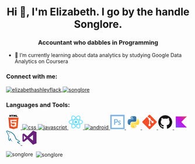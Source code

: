 
<h1 align="center">Hi 👋, I'm Elizabeth. I go by the handle Songlore.</h1>
<h3 align="center">Accountant who dabbles in Programming</h3>

- 🌱 I’m currently learning about data analytics by studying Google Data Analytics on Coursera

<h3 align="left">Connect with me:</h3>

<p align="left">
  
<a href="https://linkedin.com/in/elizabethashleyflack" target="blank">
<img align="center" src="https://raw.githubusercontent.com/rahuldkjain/github-profile-readme-generator/master/src/images/icons/Social/linked-in-alt.svg" alt="elizabethashleyflack" height="30" width="40" />
</a>
  
<a href="https://stackoverflow.com/users/songlore" target="blank">
<img align="center" src="https://raw.githubusercontent.com/rahuldkjain/github-profile-readme-generator/master/src/images/icons/Social/stack-overflow.svg" alt="songlore" height="30" width="40" />
</a>
  
</p>

<h3 align="left">Languages and Tools:</h3>

<p align="left"> 
  
<a href="https://html.com/" target="_blank" rel="noreferrer"> 
<img src="https://raw.githubusercontent.com/devicons/devicon/master/icons/html5/html5-original-wordmark.svg" alt="html5" width="40" height="40"/>
</a>
  
<a href="https://developer.mozilla.org/en-US/docs/Web/CSS" target="_blank" rel="noreferrer"> 
<img src="https://raw.github.com/devicons/devicon/master/icons/css3/css3-original-wordmark.svg" alt="css" width="40" height="40"/>
</a>
  
<a href="https://www.javascript.com" target="_blank" rel="noreferrer"/>
<img src="https://raw.github.com/devicons/devicon/master/icons/javascript/javascript-original.svg" alt="javascript" width="40" height="40"/>
</a>

<a href="https://reactjs.org/" target="_blank" rel="noreferrer"/>
<img src="https://github.com/devicons/devicon/blob/master/icons/react/react-original.svg" alt="react" width="40" height="40" />
</a>

<a href="https://www.android.com/" target="_blank" rel="noreferrer">
<img src="https://raw.github.com/devicons/devicon/master/icons/android/android-original.svg" alt="android" width="40" height="40"/>
</a>

<a href="https://www.photoshop.com/en" target="_blank" rel="noreferrer"> 
<img src="https://raw.githubusercontent.com/devicons/devicon/master/icons/photoshop/photoshop-line.svg" alt="photoshop" width="40" height="40"/> 
</a> 

<a href="https://www.python.org" target="_blank" rel="noreferrer"> 
<img src="https://raw.githubusercontent.com/devicons/devicon/master/icons/python/python-original.svg" alt="python" width="40" height="40"/> 
</a> 

<a href="https://git-scm.com/" target="_blank" rel="noreferrer"> 
<img src="https://github.com/devicons/devicon/blob/master/icons/git/git-plain.svg" alt="git" width="40" height="40"/> 
</a> 

<a href="https://github.com/" target="_blank" rel="noreferrer"> 
<img src="https://github.com/devicons/devicon/blob/master/icons/github/github-original.svg" alt="github" width="40" height="40"/> 
</a> 

<a href="https://kotlinlang.org/" target="_blank" rel="noreferrer"> 
<img src="https://github.com/devicons/devicon/blob/master/icons/kotlin/kotlin-original.svg" alt="kotlin" width="40" height="40"/> 
</a> 

<a href="https://www.mysql.com/" target="_blank" rel="noreferrer"> 
<img src="https://github.com/devicons/devicon/blob/master/icons/mysql/mysql-original.svg" alt="MySQL" width="40" height="40"/> 
</a> 

<a href="https://code.visualstudio.com/" target="_blank" rel="noreferrer"> 
<img src="https://github.com/devicons/devicon/blob/master/icons/visualstudio/visualstudio-plain.svg" alt="MySQL" width="40" height="40"/> 
</a> 


</p>


<p>
<img align="left" src="https://github-readme-stats.vercel.app/api/top-langs?username=songlore&show_icons=true&locale=en&layout=compact" alt="songlore" />
</p>

<p>
&nbsp;
<img align="center" src="https://github-readme-stats.vercel.app/api?username=songlore&show_icons=true&locale=en" alt="songlore" />
</p>

